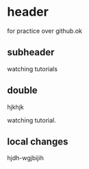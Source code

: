 # header

for practice over github.ok

## subheader

watching tutorials

## double

hjkhjk

watching tutorial.
 
 ## local changes

 hjdh-wgjbijih
 
